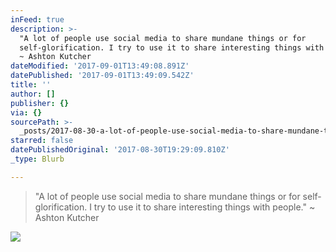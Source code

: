 ```yaml
---
inFeed: true
description: >-
  "A lot of people use social media to share mundane things or for
  self-glorification. I try to use it to share interesting things with people."
  ~ Ashton Kutcher
dateModified: '2017-09-01T13:49:08.891Z'
datePublished: '2017-09-01T13:49:09.542Z'
title: ''
author: []
publisher: {}
via: {}
sourcePath: >-
  _posts/2017-08-30-a-lot-of-people-use-social-media-to-share-mundane-things-or.md
starred: false
datePublishedOriginal: '2017-08-30T19:29:09.810Z'
_type: Blurb

---
```

> "A lot of people use social media to share mundane things or for self-glorification. I try to use it to share interesting things with people." ~ Ashton Kutcher

![](https://the-grid-user-content.s3-us-west-2.amazonaws.com/1fa4be55-eee2-4429-9fb9-eaa33ed01004.jpg)